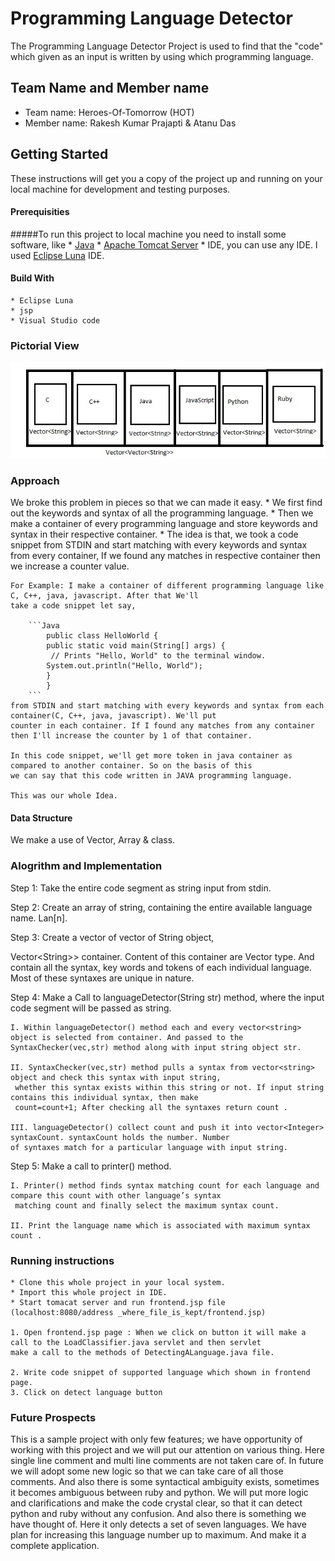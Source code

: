 # Programming Language Detector

The Programming Language Detector Project is used to find that the "code" which given as an input is 
written by using which programming language.

## Team Name and Member name

* Team name: Heroes-Of-Tomorrow (HOT)
* Member name: Rakesh Kumar Prajapti & Atanu Das 

## Getting Started

These instructions will get you a copy of the project up and running on your local machine for development
and testing purposes. 

#### Prerequisities

#####To run this project to local machine you need to install some software, like
    * [Java](https://www.java.com/en/download/win10.jsp)
    * [Apache Tomcat Server](https://tomcat.apache.org/download-80.cgi)
    * IDE, you can use any IDE. I used [Eclipse Luna](https://www.eclipse.org/downloads/download.php?file=/oomph/epp/neon/R1/eclipse-inst-win64.exe) IDE.

#### Build With
    * Eclipse Luna
    * jsp
    * Visual Studio code

### Pictorial View
![Language Detector](https://github.com/rakeshec005/Heroes-Of-Tomorrow-HOT-/blob/master/vector.jpg)
### Approach
We broke this problem in pieces so that we can made it easy.
    * We first find out the keywords and syntax of all the programming language.
    * Then we make a container of every programming language and store keywords and syntax in their respective container.
    * The idea is that, we took a code snippet from STDIN and start matching with every keywords and syntax from every 
    container, If we found any matches in respective container then we increase a counter value.

    For Example: I make a container of different programming language like C, C++, java, javascript. After that We'll
    take a code snippet let say,

        ```Java
            public class HelloWorld {
            public static void main(String[] args) {
             // Prints "Hello, World" to the terminal window.
            System.out.println("Hello, World");
            }
            }
        ```
    from STDIN and start matching with every keywords and syntax from each container(C, C++, java, javascript). We'll put 
    counter in each container. If I found any matches from any container then I'll increase the counter by 1 of that container.

    In this code snippet, we'll get more token in java container as compared to another container. So on the basis of this 
    we can say that this code written in JAVA programming language.

    This was our whole Idea.

#### Data Structure
We make a use of Vector, Array & class.

### Alogrithm and Implementation
Step 1: Take the entire code segment as string input from stdin.

Step 2: Create an array of string, containing the entire available language name. Lan[n].

Step 3: Create a vector of vector of String object,

Vector<<Vector>String>> container. Content of this container are Vector<String> type. And contain all the syntax, 
key words and tokens of each individual language. Most of these syntaxes are unique in nature.

Step 4: Make a Call to languageDetector(String str) method, where the input code segment will be passed as string.

    I. Within languageDetector() method each and every vector<string> object is selected from container. And passed to the 
    SyntaxChecker(vec,str) method along with input string object str.

    II. SyntaxChecker(vec,str) method pulls a syntax from vector<string> object and check this syntax with input string,
     whether this syntax exists within this string or not. If input string contains this individual syntax, then make 
     count=count+1; After checking all the syntaxes return count .

    III. languageDetector() collect count and push it into vector<Integer> syntaxCount. syntaxCount holds the number. Number 
    of syntaxes match for a particular language with input string.

Step 5: Make a call to printer() method.

    I. Printer() method finds syntax matching count for each language and compare this count with other language’s syntax
     matching count and finally select the maximum syntax count.

    II. Print the language name which is associated with maximum syntax count .
 
### Running instructions
    * Clone this whole project in your local system.
    * Import this whole project in IDE.
    * Start tomacat server and run frontend.jsp file (localhost:8080/address _where_file_is_kept/frontend.jsp)
    
    1. Open frontend.jsp page : When we click on button it will make a call to the LoadClassifier.java servlet and then servlet
    make a call to the methods of DetectingALanguage.java file.

    2. Write code snippet of supported language which shown in frontend page. 
    3. Click on detect language button

### Future Prospects
This is a sample project with only few features; we have opportunity of working with this project and we will put our
attention on various thing. Here single line comment and multi line comments are not taken care of. In future we will
adopt some new logic so that we can take care of all those comments. And also there is some syntactical ambiguity exists,
sometimes it becomes ambiguous between ruby and python. We will put more logic and clarifications and make the code crystal
clear, so that it can detect python and ruby without any confusion. And also there is something we have thought of. 
Here it only detects a set of seven languages. We have plan for increasing this language number up to maximum. And make it 
a complete application.
